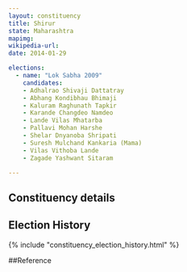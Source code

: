 ```yaml
---
layout: constituency
title: Shirur
state: Maharashtra
mapimg: 
wikipedia-url: 
date: 2014-01-29

elections: 
  - name: "Lok Sabha 2009"
    candidates: 
    - Adhalrao Shivaji Dattatray 
    - Abhang Kondibhau Bhimaji 
    - Kaluram Raghunath Tapkir 
    - Karande Changdeo Namdeo 
    - Lande Vilas Mhatarba 
    - Pallavi Mohan Harshe 
    - Shelar Dnyanoba Shripati 
    - Suresh Mulchand Kankaria (Mama) 
    - Vilas Vithoba Lande 
    - Zagade Yashwant Sitaram 

---
```

## Constituency details


## Election History
{% include "constituency_election_history.html" %}

##Reference
